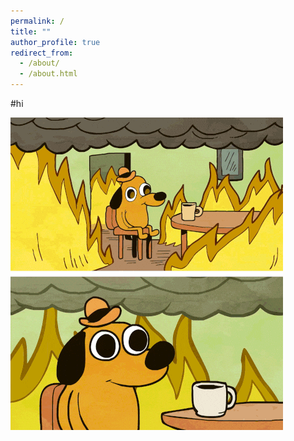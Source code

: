 ```yaml
---
permalink: /
title: ""
author_profile: true
redirect_from: 
  - /about/
  - /about.html
---
```


#hi


![help](https://github.com/natpil/natpil.github.io/blob/master/images/giphy.gif)
